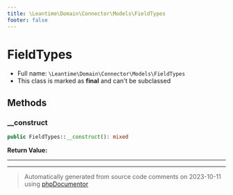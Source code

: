 ```yaml
---
title: \Leantime\Domain\Connector\Models\FieldTypes
footer: false
---
```


# FieldTypes





* Full name: `\Leantime\Domain\Connector\Models\FieldTypes`
* This class is marked as **final** and can't be subclassed



## Methods

### __construct



```php
public FieldTypes::__construct(): mixed
```









**Return Value:**





---


---
> Automatically generated from source code comments on 2023-10-11 using [phpDocumentor](http://www.phpdoc.org/)

